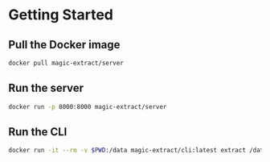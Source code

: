 # Getting Started

## Pull the Docker image
```bash
docker pull magic-extract/server
```

## Run the server

```bash
docker run -p 8000:8000 magic-extract/server
```

## Run the CLI

```bash
docker run -it --rm -v $PWD:/data magic-extract/cli:latest extract /data/*.pdf
```
